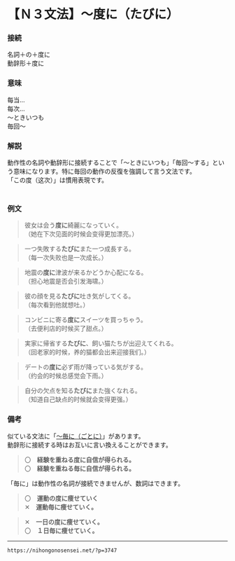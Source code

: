 # 【Ｎ３文法】～度に（たびに）

### 接続

名詞＋の＋度に  
動辞形＋度に  　

### 意味

每当…  
每次…  
～ときいつも  
毎回～  　

### 解説

動作性の名詞や動辞形に接続することで「～ときにいつも」「毎回～する」という意味になります。特に毎回の動作の反復を強調して言う文法です。  
「この度（这次）」は慣用表現です。  
　

### 例文

>彼女は会う**度に**綺麗になっていく。  
（她在下次见面的时候会变得更加漂亮。）  

>一つ失敗する**たびに**また一つ成長する。  
（每一次失败也是一次成长。）  

>地震の**度に**津波が来るかどうか心配になる。  
（担心地震是否会引发海啸。）  
	 
>彼の顔を見る**たびに**吐き気がしてくる。  
（每次看到他就想吐。）  

>コンビニに寄る**度に**スイーツを買っちゃう。  
（去便利店的时候买了甜点。）  
	 
>実家に帰省する**たびに**、飼い猫たちが出迎えてくれる。  
（回老家的时候，养的猫都会出来迎接我们。）  

>デートの**度に**必ず雨が降っている気がする。  
（约会的时候总感觉会下雨。）  

>自分の欠点を知る**たびに**また強くなれる。  
（知道自己缺点的时候就会变得更强。）

### 備考

似ている文法に「[～毎に（ごとに）](http://nihongonosensei.net/?p=3749)」があります。  
動辞形に接続する時はお互いに言い換えることができます。

>〇　**経験を重ねる度に自信が得られる。**  
〇　**経験を重ねる毎に自信が得られる。**

「毎に」は動作性の名詞が接続できませんが、数詞はできます。

>〇　**運動の度に痩せていく**  
✕　**運動毎に痩せていく。**

>✕　**一日の度に痩せていく。**  
〇　**１日毎に痩せていく。**

---
`https://nihongonosensei.net/?p=3747`
